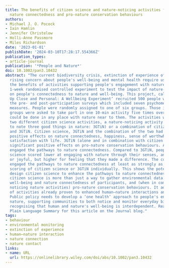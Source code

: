 ```yaml
---
title: The benefits of citizen science and nature-noticing activities for well-being,
  nature connectedness and pro-nature conservation behaviours
authors:
- Michael J. O. Pocock
- Iain Hamlin
- Jennifer Christelow
- Holli-Anne Passmore
- Miles Richardson
date: '2023-01-01'
publishDate: '2024-03-10T17:28:17.554366Z'
publication_types:
- article-journal
publication: '*People and Nature*'
doi: 10.1002/pan3.10432
abstract: "The current biodiversity crisis, extinction of experience of nature and
  rising concern about people's well-being and mental health require us to understand
  the benefits of activities supporting people's engagement with nature. We ran a
  1-week randomised controlled experiment to test the impact of nature-focussed activities
  on people's connectedness to nature and well-being. This project, called ‘Nature
  Up Close and Personal: A Wellbeing Experiment’ recruited 500 people who completed
  the pre- and post-participation surveys which included seven psychometric outcome
  measures. People were randomly assigned to one of six groups. Those in non-control
  groups were asked to take part in one 10-min activity five times over 8 days; this
  could be done in any place with nature near to them. The activities were as follows:
  two different citizen science activities, a nature-noticing activity (asking people
  to note three good things in nature: 3GTiN) or a combination of citizen science
  and 3GTiN. Citizen science, 3GTiN and the combination of the two had significant
  positive effects on nature connectedness, happiness, sense of worthwhile life and
  satisfaction with life. 3GTiN (alone and in combination with citizen science) had
  significant positive effects on pro-nature conservation behaviours. All activities
  engaged the pathways to nature connectedness. Compared to 3GTiN, people doing citizen
  science scored lower at engaging with nature through their senses, and feeling calm
  or joyful, but higher for feeling that they made a difference. The combined activity
  engaged the pathways to nature connectedness at least as strongly as the highest
  scoring of citizen science or 3GTiN individually. This shows the potential to intentionally
  design citizen science to enhance the pathways to nature connectedness. Nature-based
  citizen science is more than just a way to gather environmental data: it benefits
  well-being and nature connectedness of participants, and (when in combination with
  noticing nature activities) pro-nature conservation behaviours. It adds to the range
  of activities already proven to enhanced human–nature interactions and nature connectedness.
  Public policy needs to develop a ‘one health’ approach to people's engagement with
  nature, supporting communities to both notice and monitor everyday biodiversity,
  recognising that human and nature's well-being is interdependent. Read the free
  Plain Language Summary for this article on the Journal blog."
tags:
- behaviour
- environmental monitoring
- extinction of experience
- human–nature interaction
- nature connection
- nature contact
links:
- name: URL
  url: https://onlinelibrary.wiley.com/doi/abs/10.1002/pan3.10432
---
```

